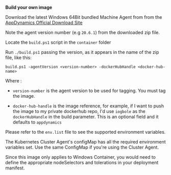 **Build your own image**


Download the latest Windows 64Bit bundled Machine Agent from from the [AppDynamics Official Download Site](https://download.appdynamics.com/download/)

Note the agent version number (e.g `20.6.1`) from the downloaded zip file.


Locate the `build.ps1` script in the `container` folder

Run `./build.ps1` passing the version, as it appears in the name of the zip file, like this:

`build.ps1 -agentVersion <version-number> -dockerHubHandle <docker-hub-name>`

Where :

-  `version-number` is the agent version to be used for tagging. You must tag the image.

-  `docker-hub-handle` is the image reference, for example, if I want to push the image to my private dockerhub repo, I'd use `iogbole` as the `dockerHubHandle` in the build parameter.  This is an optional field and it defaults to `appdynamics`

Please refer to the `env.list` file to see the supported environment variables. 

The Kubernetes Cluster Agent's configMap has all the required environment variables set. Use the same ConfigMap if you're using the Cluster Agent.

Since this image only applies to Windows Container, you  would need to define the appropriate nodeSelectors and tolerations in your deployment manifest.
